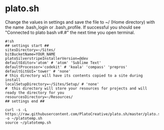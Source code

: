 # plato.sh

Change the values in settings and save the file to ~/ (Home directory) with the name .bash_login or .bash_profile.  If successful you should see "Connected to plato bash v#.#" the next time you open terminal.

```
#!sh
## settings start ##
sitesDirectory=~/Sites/
bitBucketName=YOUR_NAME
platoSilverstripeInstallerVersion=@dev
defaultEditor='atom' # 'atom' 'Sublime Text'
defaultProcessor='codekit' # 'koala' 'compass' 'prepros'
defaultGitGUI='tower' # 'none'
# this directory will have its contents copied to a site during install
localSetupDirectory=~/Sites/Setup/ # 'none'
#  this directory will store your resources for projects and will ready the directory for you
resourcesDirectory=~/Resources/
## settings end ##

curl -s -L https://raw.githubusercontent.com/PlatoCreative/plato.sh/master/plato.sh -o ~/platotemp.sh
source ~/platotemp.sh
```
